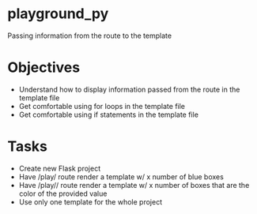 # playground_py
Passing information from the route to the template

# Objectives 
- Understand how to display information passed from the route in the template file
- Get comfortable using for loops in the template file
- Get comfortable using if statements in the template file

# Tasks
- Create new Flask project
- Have /play/<x> route render a template w/ x number of blue boxes
- Have /play/<x>/<color> route render a template w/ x number of boxes that 
are the color of the provided value
- Use only one template for the whole project
